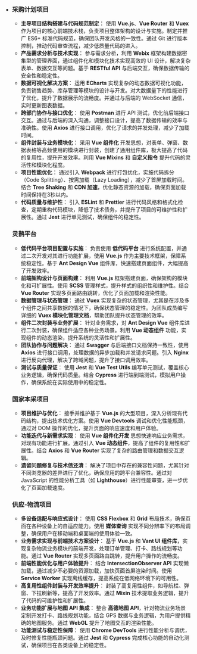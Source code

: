 - ### 采购计划项目

  - **主导项目结构搭建与代码规范制定**：
  使用 **Vue.js**、**Vue Router** 和 **Vuex** 作为项目的核心前端技术栈，负责项目整体架构的设计与实施。制定并推广 ES6+ 标准代码规范，确保团队开发风格的一致性。通过 Git 进行版本控制，推动代码审查流程，减少低质量代码的进入。
  - **产品需求分析与技术实现**：
  参与需求分析，利用 **Webix** 框架构建数据密集型的管理界面，通过组件化和模块化技术实现高效的 UI 设计，解决复杂表单、数据交互等问题。基于 **RESTful API** 与后端交互，确保数据传输的安全性和稳定性。
  - **数据可视化解决方案**：
  运用 **ECharts** 实现复杂的动态数据可视化功能，负责销售趋势、库存管理等模块的设计与开发。对大数据量下的性能进行了优化，提升了数据展示的流畅度。并通过与后端的 WebSocket 通信，实时更新图表数据。
  - **跨部门协作与接口优化**：
  使用 **Postman** 进行 API 测试，优化前后端接口交互。通过与后端的深入沟通，调整接口设计，提高了数据传输的效率与准确性。使用 **Axios** 进行接口调用，优化了请求的并发处理，减少了加载时间。
  - **组件封装与业务模块化**：
  采用 **Vue 组件化** 开发思想，对表单、弹窗、数据表格等高频使用的模块进行封装，创建了通用组件库，极大提高了代码的复用性，提升开发效率。利用 **Vue Mixins** 和 **自定义指令** 提升代码的灵活性和模块化程度。
  - **项目性能优化**：
  通过引入 **Webpack** 进行打包优化，实施代码拆分（Code Splitting）、按需加载（Lazy Loading），减少了首屏加载时间。结合 **Tree Shaking** 和 **CDN 加速**，优化静态资源的加载，确保页面加载时间保持在3秒以内。
  - **代码质量与维护性**：
  引入 **ESLint** 和 **Prettier** 进行代码风格和格式化检查，定期重构代码模块，降低了技术债务，并提升了项目的可维护性和扩展性。通过 **Jest** 进行单元测试，确保组件的稳定性。

  ### 灵鹊平台

  - **低代码平台项目配置与实施**：
  负责使用 **低代码平台** 进行系统配置，并通过二次开发对其进行功能扩展，使用 **Vue.js** 作为主要技术框架，保障系统稳定性。基于 **Ant Design Vue** 组件库，快速搭建页面组件，大幅提高了开发效率。
  - **前端架构设计与页面构建**：
  利用 **Vue.js** 框架搭建页面，确保架构的模块化和可扩展性。使用 **SCSS** 管理样式，提升样式的组织性和维护性。结合 **Vue Router** 实现多页面路由跳转，优化了页面加载和渲染性能。
  - **数据管理与状态管理**：
  通过 **Vuex** 实现复杂的状态管理，尤其是在涉及多个组件之间共享数据的情况下，确保状态管理的稳定性。为团队成员编写详细的 **Vuex 模块化管理文档**，帮助团队提升状态管理的效率。
  - **组件二次封装与业务扩展**：
  针对业务需求，对 **Ant Design Vue** 组件库进行二次封装，确保组件适应各种业务场景。利用 **Vue 动态组件** 功能，实现组件的动态渲染，提升系统的灵活性和扩展性。
  - **团队协作与问题解决**：
  通过 **Swagger** 与后端接口文档保持一致性，使用 **Axios** 进行接口调用，处理数据的异步加载和并发请求问题。引入 **Nginx** 进行反向代理，解决了跨域问题，提升了接口调用效率。
  - **测试与质量保证**：
  使用 **Jest** 和 **Vue Test Utils** 编写单元测试，覆盖核心业务逻辑，确保代码质量。结合 **Cypress** 进行端到端测试，模拟用户操作，确保系统在实际使用中的稳定性。

  ### 国家本采项目

  - **项目维护与优化**：
  接手并维护基于 **Vue.js** 的大型项目，深入分析现有代码结构，提出技术优化方案。使用 **Vue Devtools** 调试和优化性能瓶颈，通过对 DOM 操作的优化，提升页面的响应速度和用户体验。
  - **功能迭代与新需求实现**：
  使用 **Vue 组件化开发** 思想快速响应业务需求，对现有功能进行扩展。通过引入 **Vue 动态组件**，提高了组件的复用性和扩展性。结合 **Axios** 和 **Vue Router** 实现了复杂的路由管理和数据交互逻辑。
  - **遗留问题修复与技术债还清**：
  解决了项目中存在的兼容性问题，尤其针对不同浏览器的差异进行了优化，确保应用的跨平台兼容性。通过对 JavaScript 的性能分析工具（如 **Lighthouse**）进行性能审查，进一步优化了页面加载速度。

  ### 供应-物流项目

  - **多设备适配与响应式设计**：
  使用 **CSS Flexbox** 和 **Grid** 布局技术，确保页面在各种设备上的自适应能力。使用 **媒体查询** 实现不同分辨率下的布局调整，确保用户在移动端和桌面端的使用体验一致。
  - **业务需求实现与前端技术方案设计**：
  基于 **Vue.js** 和 **Vant UI 组件库**，实现复杂物流业务模块的前端开发，处理订单管理、打卡、路线规划等功能。通过 **Vue Router** 实现多页面路由跳转，提升用户操作的流畅度。
  - **前端性能优化与用户体验提升**：
  结合 **IntersectionObserver API** 实现懒加载，通过减少不必要的资源加载，加快页面首屏渲染时间。使用 **Service Worker** 实现离线缓存，提高系统在低网络环境下的可用性。
  - **高复用性组件封装与开发效率提升**：
  封装了高复用性组件，如导航栏、弹窗、下拉刷新等，提高了开发效率。通过 **Mixin** 技术提取业务逻辑，提升了代码的可维护性和扩展性。
  - **业务功能扩展与地图 API 集成**：
  整合 **高德地图 API**，针对物流业务场景定制开发打卡、路线规划功能，结合 GPS 数据与业务逻辑，为用户提供精确的地图服务。通过 **WebGL** 提升了地图交互的渲染性能。
  - **功能测试与稳定性保障**：
  使用 **Chrome DevTools** 进行性能分析与调优，及时修复性能瓶颈问题。通过 **Jest** 和 **Cypress** 完成核心功能的自动化测试，确保项目在各类设备上的稳定性。